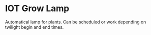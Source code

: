 # IOT Grow Lamp

Automatical lamp for plants. Can be scheduled or work depending on twilight begin and end times.